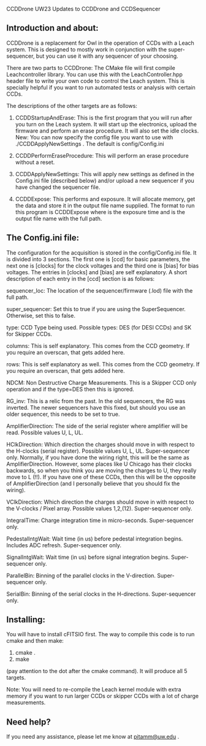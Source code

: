 ﻿CCDDrone UW23
Updates to CCDDrone and CCDSequencer



Introduction and about:
-----------------------------------------------------------

CCDDrone is a replacement for Owl in the operation of CCDs with a Leach system. This is designed to mostly work in conjunction with the super-sequencer, but you can use it with any sequencer of your choosing.

There are two parts to CCDDrone: The CMake file will first compile Leachcontroller library. You can use this with the LeachController.hpp header file to write your own code to control the Leach system. This is specially helpful if you want to run automated tests or analysis with certain CCDs. 

The descriptions of the other targets are as follows:

1. CCDDStartupAndErase: This is the first program that you will run after you turn on the Leach system. It will start up the electronics, upload the firmware and perform an erase procedure. It will also set the idle clocks. New: You can now specify the config file you want to use with ./CCDDApplyNewSettings <config file> . The default is config/Config.ini

2. CCDDPerformEraseProcedure: This will perform an erase procedure without a reset.

3. CCDDApplyNewSettings: This will apply new settings as defined in the Config.ini file (described below) and/or upload a new sequencer if you have changed the sequencer file. 

4. CCDDExpose: This performs and exposure. It will allocate memory, get the data and store it in the output file name supplied. The format to run this program is CCDDExpose <exp> <output> where <exp> is the exposure time and <output> is the output file name with the full path.


The Config.ini file:
-----------------------------------------------------------

The configuration for the acquisition is stored in the config/Config.ini file. It is divided into 3 sections. The first one is [ccd] for basic parameters, the next one is [clocks] for the clock voltages and the third one is [bias] for bias voltages. The entries in [clocks] and [bias] are self explanatory. A short description of each entry in the [ccd] section is as follows:

sequencer_loc: The location of the sequencer/firmware (.lod) file with the full path.

super_sequencer: Set this to true if you are using the SuperSequencer. Otherwise, set this to false. 

type: CCD Type being used. Possible types: DES (for DESI CCDs) and SK for Skipper CCDs.

columns: This is self explanatory. This comes from the CCD geometry. If you require an overscan, that gets added here.

rows: This is self explanatory as well. This comes from the CCD geometry. If you require an overscan, that gets added here.

NDCM: Non Destructive Charge Measurements. This is a Skipper CCD only operation and if the type=DES then this is ignored.

RG_inv: This is a relic from the past. In the old sequencers, the RG was inverted. The newer sequencers have this fixed, but should you use an older sequencer, this needs to be set to true.

AmplifierDirection: The side of the serial register where amplifier will be read. Possible values U, L, UL. 

HClkDirection: Which direction the charges should move in with respect to the H-clocks (serial register). Possible values U, L, UL. Super-sequencer only. Normally, if you have done the wiring right, this will be the same as AmplifierDirection. However, some places like U Chicago has their clocks backwards, so when you think you are moving the charges to U, they really move to L (!!). If you have one of these CCDs, then this will be the opposite of AmplifierDirection (and I personally believe that you should fix the wiring).

VClkDirection: Which direction the charges should move in with respect to the V-clocks / Pixel array. Possible values 1,2,(12). Super-sequencer only.

IntegralTime: Charge integration time in micro-seconds. Super-sequencer only.

PedestalIntgWait: Wait time (in us) before pedestal integration begins. Includes ADC refresh. Super-sequencer only.

SignalIntgWait: Wait time (in us) before signal integration begins. Super-sequencer only.

ParallelBin: Binning of the parallel clocks in the V-direction. Super-sequencer only.

SerialBin: Binning of the serial clocks in the H-directions. Super-sequencer only.




Installing:
-----------------------------------------------------------

You will have to install cFITSIO first. The way to compile this code is to run cmake and then make:

1. cmake . 
2. make

(pay attention to the dot after the cmake command). It will produce all 5 targets.

Note: You will need to re-compile the Leach kernel module with extra memory if you want to run larger CCDs or skipper CCDs with a lot of charge measurements.



Need help? 
-----------------------------------------------------------

If you need any assistance, please let me know at pitamm@uw.edu .
